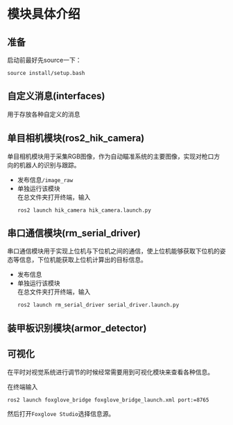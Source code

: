 # 模块具体介绍

## 准备
启动前最好先source一下：
```
source install/setup.bash
```

## 自定义消息(interfaces)
用于存放各种自定义的消息

## 单目相机模块(ros2_hik_camera)
单目相机模块用于采集RGB图像，作为自动瞄准系统的主要图像，实现对枪口方向的机器人的识别与跟踪。
- 发布信息`/image_raw`
- 单独运行该模块<br>
    在总文件夹打开终端，输入
    ```
    ros2 launch hik_camera hik_camera.launch.py 
    ```


## 串口通信模块(rm_serial_driver)
串口通信模块用于实现上位机与下位机之间的通信，使上位机能够获取下位机的姿态等信息，下位机能获取上位机计算出的目标信息。
- 发布信息
- 单独运行该模块<br>
    在总文件夹打开终端，输入
    ```
    ros2 launch rm_serial_driver serial_driver.launch.py
    ```

## 装甲板识别模块(armor_detector)


## 可视化
在平时对视觉系统进行调节的时候经常需要用到可视化模块来查看各种信息。

在终端输入
```
ros2 launch foxglove_bridge foxglove_bridge_launch.xml port:=8765
```
然后打开`Foxglove Studio`选择信息源。